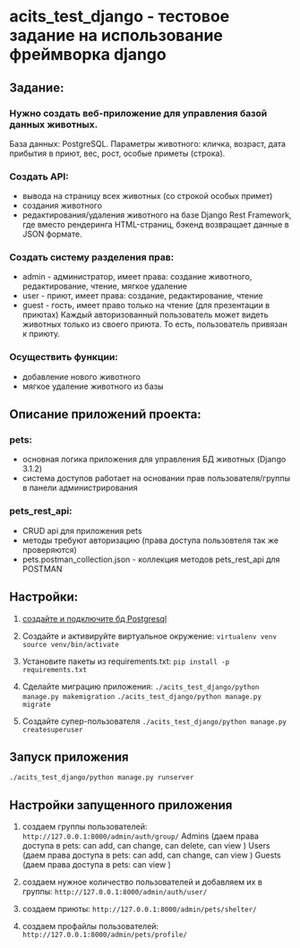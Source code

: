 # acits_test_django - тестовое задание на использование фреймворка django

## Задание:
### Нужно создать веб-приложение для управления базой данных животных.
База данных:  PostgreSQL.
Параметры животного: кличка, возраст, дата прибытия в приют, вес, рост, особые приметы (строка).

### Создать API:
- вывода на страницу всех животных (со строкой особых примет)
- создания животного
- редактирования/удаления животного
на базе Django Rest Framework, где вместо рендеринга HTML-страниц, бэкенд возвращает данные в JSON формате.

### Создать систему разделения прав:
- admin - администратор, имеет права: создание животного, редактирование, чтение, мягкое удаление
- user - приют, имеет права: создание, редактирование, чтение
- guest - гость, имеет право только на чтение (для презентации в приютах)
Каждый авторизованный пользователь может видеть животных только из своего приюта. То есть, пользователь привязан к приюту.

### Осуществить функции:
- добавление нового животного
- мягкое удаление животного из базы

## Описание приложений проекта:
### pets:
- основная логика приложения для управления БД животных (Django 3.1.2)
- система доступов работает на основании прав пользователя/группы в панели администрирования

### pets_rest_api:
- CRUD api для приложения pets
- методы требуют авторизацию (права доступа пользовтеля так же проверяются)
- pets.postman_collection.json - коллекция методов pets_rest_api для POSTMAN
       
## Настройки:
1. [создайте и подключите бд Postgresql]
1. Создайте и активируйте виртуальное окружение: 
`virtualenv venv 
source venv/bin/activate`

1. Установите пакеты из requirements.txt: 
`pip install -p requirements.txt`

1. Сделайте миграцию приложения:
 `./acits_test_django/python manage.py makemigration`
`./acits_test_django/python manage.py migrate`

1. Создайте супер-пользователя
`./acits_test_django/python manage.py createsuperuser`

## Запуск приложения
`./acits_test_django/python manage.py runserver`

## Настройки запущенного приложения

1. создаем группы пользователей:
`http://127.0.0.1:8000/admin/auth/group/`
Admins (даем права доступа в pets: can add, can change, can delete, can view )
Users (даем права доступа в pets: can add, can change, can view )
Guests (даем права доступа в pets: can view )

1. создаем нужное количество пользователей и добавляем их в группы:
`http://127.0.0.1:8000/admin/auth/user/`

1. создаем приюты:
`http://127.0.0.1:8000/admin/pets/shelter/`

1. создаем профайлы пользователей:
`http://127.0.0.1:8000/admin/pets/profile/`

[создайте и подключите бд Postgresql]: (https://djbook.ru/examples/77/)